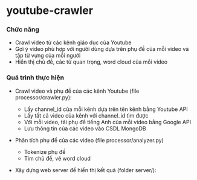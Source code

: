 # youtube-crawler

### Chức năng 

- Crawl video từ các kênh giáo dục của Youtube
- Gợi ý video phù hợp với người dùng dựa trên phụ đề của mỗi video và tập từ vựng của mỗi người 
- Hiển thị chủ đề, các từ quan trọng, word cloud của mỗi video

### Quá trình thực hiện

- Crawl video và phụ đề của các kênh Youtube (file processor/crawler.py):
    + Lấy channel_id của mỗi kênh dựa trên tên kênh bằng Youtube API
    + Lấy tất cả video của kênh với channel_id tìm được 
    + Với mỗi video, tải phụ đề tiếng Anh của mỗi video bằng Google API
    + Lưu thông tin của các video vào CSDL MongoDB

- Phân tích phụ đề của các video (file processor/analyzer.py)
    + Tokenize phụ đề 
    + Tìm chủ đề, vẽ word cloud
    
- Xây dựng web server để hiển thị kết quả (folder server/):
    
